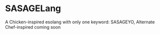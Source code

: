 # SASAGELang
A Chicken-inspired esolang with only one keyword: SASAGEYO, Alternate Chef-inspired coming soon

